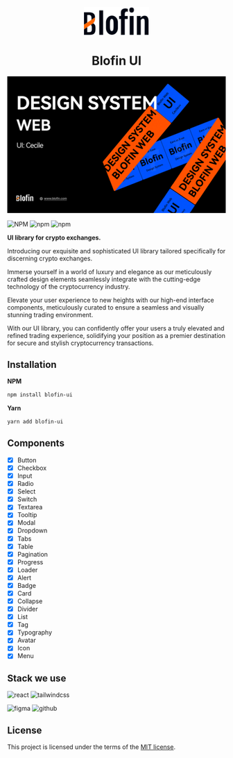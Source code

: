 <p align="center">
  <a href="https://blofin.com/" rel="noopener" target="_blank"><img width="150" src="/src/assets/logo.svg" alt="Blofin logo"></a>
</p>

<h1 align="center">Blofin UI</h1>

![cover](./src/assets/cover.png)

![NPM](https://img.shields.io/npm/l/blofin-ui)
![npm](https://img.shields.io/npm/v/blofin-ui)
![npm](https://img.shields.io/npm/dt/blofin-ui)

**UI library for crypto exchanges.**

Introducing our exquisite and sophisticated UI library tailored specifically for discerning crypto exchanges.

Immerse yourself in a world of luxury and elegance as our meticulously crafted design elements seamlessly integrate with the cutting-edge technology of the cryptocurrency industry.

Elevate your user experience to new heights with our high-end interface components, meticulously curated to ensure a seamless and visually stunning trading environment.

With our UI library, you can confidently offer your users a truly elevated and refined trading experience, solidifying your position as a premier destination for secure and stylish cryptocurrency transactions.

## Installation

**NPM**

```bash
npm install blofin-ui
```

**Yarn**

```bash
yarn add blofin-ui
```

## Components

- [x] Button
- [x] Checkbox
- [x] Input
- [x] Radio
- [x] Select
- [x] Switch
- [x] Textarea
- [x] Tooltip
- [x] Modal
- [x] Dropdown
- [x] Tabs
- [x] Table
- [x] Pagination
- [x] Progress
- [x] Loader
- [x] Alert
- [x] Badge
- [x] Card
- [x] Collapse
- [x] Divider
- [x] List
- [x] Tag
- [x] Typography
- [x] Avatar
- [x] Icon
- [x] Menu

## Stack we use

![react](https://img.shields.io/badge/React-20232A?style=for-the-badge&logo=react&logoColor=61DAFB)
![tailwindcss](https://img.shields.io/badge/Tailwind_CSS-38B2AC?style=for-the-badge&logo=tailwind-css&logoColor=white)

![figma](https://img.shields.io/badge/Figma-F24E1E?style=for-the-badge&logo=figma&logoColor=white)
![github](https://img.shields.io/badge/GitHub-100000?style=for-the-badge&logo=github&logoColor=white)

## License

This project is licensed under the terms of the
[MIT license](/LICENSE).
